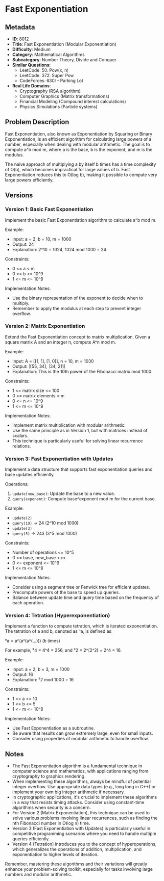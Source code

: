 # Fast Exponentiation

## Metadata
- **ID**: 8012
- **Title**: Fast Exponentiation (Modular Exponentiation)
- **Difficulty**: Medium
- **Category**: Mathematical Algorithms
- **Subcategory**: Number Theory, Divide and Conquer
- **Similar Questions**: 
  - LeetCode: 50. Pow(x, n)
  - LeetCode: 372. Super Pow
  - CodeForces: 630I - Parking Lot
- **Real Life Domains**: 
  - Cryptography (RSA algorithm)
  - Computer Graphics (Matrix transformations)
  - Financial Modeling (Compound interest calculations)
  - Physics Simulations (Particle systems)

## Problem Description

Fast Exponentiation, also known as Exponentiation by Squaring or Binary Exponentiation, is an efficient algorithm for calculating large powers of a number, especially when dealing with modular arithmetic. The goal is to compute a^b mod m, where a is the base, b is the exponent, and m is the modulus.

The naive approach of multiplying a by itself b times has a time complexity of O(b), which becomes impractical for large values of b. Fast Exponentiation reduces this to O(log b), making it possible to compute very large powers efficiently.

## Versions

### Version 1: Basic Fast Exponentiation

Implement the basic Fast Exponentiation algorithm to calculate a^b mod m.

Example:
- Input: a = 2, b = 10, m = 1000
- Output: 24
- Explanation: 2^10 = 1024, 1024 mod 1000 = 24

Constraints:
- 0 <= a < m
- 0 <= b <= 10^9
- 1 <= m <= 10^9

Implementation Notes:
- Use the binary representation of the exponent to decide when to multiply.
- Remember to apply the modulus at each step to prevent integer overflow.

### Version 2: Matrix Exponentiation

Extend the Fast Exponentiation concept to matrix multiplication. Given a square matrix A and an integer n, compute A^n mod m.

Example:
- Input: 
  A = [[1, 1], [1, 0]], n = 10, m = 1000
- Output: 
  [[55, 34], [34, 21]]
- Explanation: This is the 10th power of the Fibonacci matrix mod 1000.

Constraints:
- 1 <= matrix size <= 100
- 0 <= matrix elements < m
- 0 <= n <= 10^9
- 1 <= m <= 10^9

Implementation Notes:
- Implement matrix multiplication with modular arithmetic.
- Use the same principle as in Version 1, but with matrices instead of scalars.
- This technique is particularly useful for solving linear recurrence relations.

### Version 3: Fast Exponentiation with Updates

Implement a data structure that supports fast exponentiation queries and base updates efficiently.

Operations:
1. `update(new_base)`: Update the base to a new value.
2. `query(exponent)`: Compute base^exponent mod m for the current base.

Example:
- `update(2)`
- `query(10)` -> 24 (2^10 mod 1000)
- `update(3)`
- `query(5)` -> 243 (3^5 mod 1000)

Constraints:
- Number of operations <= 10^5
- 0 <= base, new_base < m
- 0 <= exponent <= 10^9
- 1 <= m <= 10^9

Implementation Notes:
- Consider using a segment tree or Fenwick tree for efficient updates.
- Precompute powers of the base to speed up queries.
- Balance between update time and query time based on the frequency of each operation.

### Version 4: Tetration (Hyperexponentiation)

Implement a function to compute tetration, which is iterated exponentiation. The tetration of a and b, denoted as ⁿa, is defined as:

ⁿa = a^(a^(a^(...))) (b times)

For example, ²4 = 4^4 = 256, and ³2 = 2^(2^2) = 2^4 = 16.

Example:
- Input: a = 2, b = 3, m = 1000
- Output: 16
- Explanation: ³2 mod 1000 = 16

Constraints:
- 1 <= a <= 10
- 1 <= b <= 5
- 1 <= m <= 10^9

Implementation Notes:
- Use Fast Exponentiation as a subroutine.
- Be aware that results can grow extremely large, even for small inputs.
- Consider using properties of modular arithmetic to handle overflow.

## Notes

- The Fast Exponentiation algorithm is a fundamental technique in computer science and mathematics, with applications ranging from cryptography to graphics rendering.
- When implementing these algorithms, always be mindful of potential integer overflow. Use appropriate data types (e.g., long long in C++) or implement your own big integer arithmetic if necessary.
- In cryptographic applications, it's crucial to implement these algorithms in a way that resists timing attacks. Consider using constant-time algorithms when security is a concern.
- For Version 2 (Matrix Exponentiation), this technique can be used to solve various problems involving linear recurrences, such as finding the nth Fibonacci number in O(log n) time.
- Version 3 (Fast Exponentiation with Updates) is particularly useful in competitive programming scenarios where you need to handle multiple queries efficiently.
- Version 4 (Tetration) introduces you to the concept of hyperoperations, which generalizes the operations of addition, multiplication, and exponentiation to higher levels of iteration.

Remember, mastering these algorithms and their variations will greatly enhance your problem-solving toolkit, especially for tasks involving large numbers and modular arithmetic.